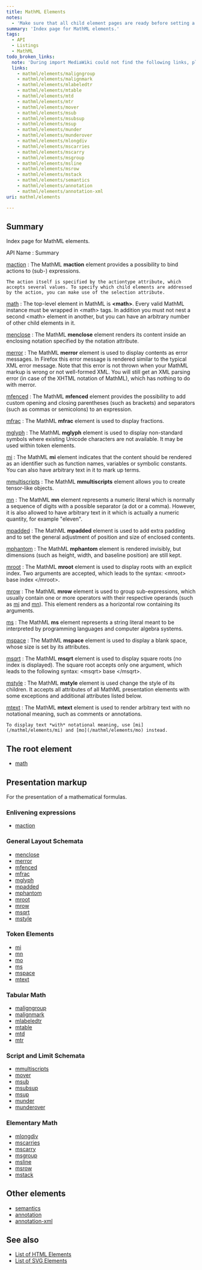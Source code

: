 ```yaml
---
title: MathML Elements
notes:
  - 'Make sure that all child element pages are ready before setting a status'
summary: 'Index page for MathML elements.'
tags:
  - API
  - Listings
  - MathML
todo_broken_links:
  note: 'During import MediaWiki could not find the following links, please fix and adjust this list.'
  links:
    - mathml/elements/maligngroup
    - mathml/elements/malignmark
    - mathml/elements/mlabeledtr
    - mathml/elements/mtable
    - mathml/elements/mtd
    - mathml/elements/mtr
    - mathml/elements/mover
    - mathml/elements/msub
    - mathml/elements/msubsup
    - mathml/elements/msup
    - mathml/elements/munder
    - mathml/elements/munderover
    - mathml/elements/mlongdiv
    - mathml/elements/mscarries
    - mathml/elements/mscarry
    - mathml/elements/msgroup
    - mathml/elements/msline
    - mathml/elements/msrow
    - mathml/elements/mstack
    - mathml/elements/semantics
    - mathml/elements/annotation
    - mathml/elements/annotation-xml
uri: mathml/elements

---
```

## <span>Summary</span>

Index page for MathML elements.

API Name
:   Summary

[maction](/mathml/elements/maction)
:   The MathML **maction** element provides a possibility to bind actions to (sub-) expressions.

    The action itself is specified by the actiontype attribute, which accepts several values. To specify which child elements are addressed by the action, you can make use of the selection attribute.

[math](/mathml/elements/math)
:   The top-level element in MathML is **\<math\>**. Every valid MathML instance must be wrapped in \<math\> tags. In addition you must not nest a second \<math\> element in another, but you can have an arbitrary number of other child elements in it.

[menclose](/mathml/elements/menclose)
:   The MathML **menclose** element renders its content inside an enclosing notation specified by the notation attribute.

[merror](/mathml/elements/merror)
:   The MathML **merror** element is used to display contents as error messages. In Firefox this error message is rendered similar to the typical XML error message. Note that this error is not thrown when your MathML markup is wrong or not well-formed XML. You will still get an XML parsing error (in case of the XHTML notation of MathML), which has nothing to do with merror.

[mfenced](/mathml/elements/mfenced)
:   The MathML **mfenced** element provides the possibility to add custom opening and closing parentheses (such as brackets) and separators (such as commas or semicolons) to an expression.

[mfrac](/mathml/elements/mfrac)
:   The MathML **mfrac** element is used to display fractions.

[mglyph](/mathml/elements/mglyph)
:   The MathML **mglyph** element is used to display non-standard symbols where existing Unicode characters are not available. It may be used within token elements.

[mi](/mathml/elements/mi)
:   The MathML **mi** element indicates that the content should be rendered as an identifier such as function names, variables or symbolic constants. You can also have arbitrary text in it to mark up terms.

[mmultiscripts](/mathml/elements/mmultiscripts)
:   The MathML **mmultiscripts** element allows you to create tensor-like objects.

[mn](/mathml/elements/mn)
:   The MathML **mn** element represents a numeric literal which is normally a sequence of digits with a possible separator (a dot or a comma). However, it is also allowed to have arbitrary text in it which is actually a numeric quantity, for example "eleven".

[mpadded](/mathml/elements/mpadded)
:   The MathML **mpadded** element is used to add extra padding and to set the general adjustment of position and size of enclosed contents.

[mphantom](/mathml/elements/mphantom)
:   The MathML **mphantom** element is rendered invisibly, but dimensions (such as height, width, and baseline position) are still kept.

[mroot](/mathml/elements/mroot)
:   The MathML **mroot** element is used to display roots with an explicit index. Two arguments are accepted, which leads to the syntax: \<mroot\> base index \</mroot\>.

[mrow](/mathml/elements/mrow)
:   The MathML **mrow** element is used to group sub-expressions, which usually contain one or more operators with their respective operands (such as [mi](/mathml/elements/mi) and [mn](/mathml/elements/mn)). This element renders as a horizontal row containing its arguments.

[ms](/mathml/elements/ms)
:   The MathML **ms** element represents a string literal meant to be interpreted by programming languages and computer algebra systems.

[mspace](/mathml/elements/mspace)
:   The MathML **mspace** element is used to display a blank space, whose size is set by its attributes.

[msqrt](/mathml/elements/msqrt)
:   The MathML **msqrt** element is used to display square roots (no index is displayed). The square root accepts only one argument, which leads to the following syntax: \<msqrt\> base \</msqrt\>.

[mstyle](/mathml/elements/mstyle)
:   The MathML **mstyle** element is used change the style of its children. It accepts all attributes of all MathML presentation elements with some exceptions and additional attributes listed below.

[mtext](/mathml/elements/mtext)
:   The MathML **mtext** element is used to render arbitrary text with no notational meaning, such as comments or annotations.

    To display text *with* notational meaning, use [mi](/mathml/elements/mi) and [mo](/mathml/elements/mo) instead.

## <span>The root element</span>

-   [math](/mathml/elements/math)

## <span>Presentation markup</span>

For the presentation of a mathematical formulas.

### <span>Enlivening expressions</span>

-   [maction](/mathml/elements/maction)

### <span>General Layout Schemata</span>

-   [menclose](/mathml/elements/menclose)
-   [merror](/mathml/elements/merror)
-   [mfenced](/mathml/elements/mfenced)
-   [mfrac](/mathml/elements/mfrac)
-   [mglyph](/mathml/elements/mglyph)
-   [mpadded](/mathml/elements/mpadded)
-   [mphantom](/mathml/elements/mphantom)
-   [mroot](/mathml/elements/mroot)
-   [mrow](/mathml/elements/mrow)
-   [msqrt](/mathml/elements/msqrt)
-   [mstyle](/mathml/elements/mstyle)

### <span>Token Elements</span>

-   [mi](/mathml/elements/mi)
-   [mn](/mathml/elements/mn)
-   [mo](/mathml/elements/mo)
-   [ms](/mathml/elements/ms)
-   [mspace](/mathml/elements/mspace)
-   [mtext](/mathml/elements/mtext)

### <span>Tabular Math</span>

-   [maligngroup](/w/index.php?title=mathml/elements/maligngroup&action=edit&redlink=1)
-   [malignmark](/w/index.php?title=mathml/elements/malignmark&action=edit&redlink=1)
-   [mlabeledtr](/w/index.php?title=mathml/elements/mlabeledtr&action=edit&redlink=1)
-   [mtable](/w/index.php?title=mathml/elements/mtable&action=edit&redlink=1)
-   [mtd](/w/index.php?title=mathml/elements/mtd&action=edit&redlink=1)
-   [mtr](/w/index.php?title=mathml/elements/mtr&action=edit&redlink=1)

### <span>Script and Limit Schemata</span>

-   [mmultiscripts](/mathml/elements/mmultiscripts)
-   [mover](/w/index.php?title=mathml/elements/mover&action=edit&redlink=1)
-   [msub](/w/index.php?title=mathml/elements/msub&action=edit&redlink=1)
-   [msubsup](/w/index.php?title=mathml/elements/msubsup&action=edit&redlink=1)
-   [msup](/w/index.php?title=mathml/elements/msup&action=edit&redlink=1)
-   [munder](/w/index.php?title=mathml/elements/munder&action=edit&redlink=1)
-   [munderover](/w/index.php?title=mathml/elements/munderover&action=edit&redlink=1)

### <span>Elementary Math</span>

-   [mlongdiv](/w/index.php?title=mathml/elements/mlongdiv&action=edit&redlink=1)
-   [mscarries](/w/index.php?title=mathml/elements/mscarries&action=edit&redlink=1)
-   [mscarry](/w/index.php?title=mathml/elements/mscarry&action=edit&redlink=1)
-   [msgroup](/w/index.php?title=mathml/elements/msgroup&action=edit&redlink=1)
-   [msline](/w/index.php?title=mathml/elements/msline&action=edit&redlink=1)
-   [msrow](/w/index.php?title=mathml/elements/msrow&action=edit&redlink=1)
-   [mstack](/w/index.php?title=mathml/elements/mstack&action=edit&redlink=1)

## <span>Other elements</span>

-   [semantics](/w/index.php?title=mathml/elements/semantics&action=edit&redlink=1)
-   [annotation](/w/index.php?title=mathml/elements/annotation&action=edit&redlink=1)
-   [annotation-xml](/w/index.php?title=mathml/elements/annotation-xml&action=edit&redlink=1)

## <span>See also</span>

-   [List of HTML Elements](/html/elements)
-   [List of SVG Elements](/svg/elements)

